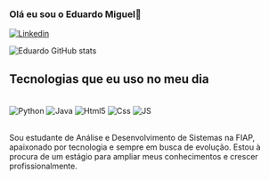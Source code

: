 ### Olá eu sou o Eduardo Miguel👋

[![Linkedin](https://img.shields.io/badge/LinkedIn-0077B5?style=for-the-badge&logo=linkedin&logoColor=white)](www.linkedin.com/in/eduardo-miguel-forato-monteiro-10b9822b7)


![Eduardo GitHub stats](https://github-readme-stats.vercel.app/api?username=EduardoMiguelFM&show_icons=true&theme=dracula)

## Tecnologias que eu uso no meu dia

<div style="display :inline_block"><br/>
    <img align="center" alt="Python"  src="https://img.shields.io/badge/Python-3776AB?style=for-the-badge&logo=python&logoColor=white">
    <img align="center" alt="Java"  src="https://img.shields.io/badge/Java-ED8B00?style=for-the-badge&logo=openjdk&logoColor=white">
    <img align="center" alt="Html5"  src="https://img.shields.io/badge/HTML5-E34F26?style=for-the-badge&logo=html5&logoColor=white">
    <img align="center" alt="Css"  src="https://img.shields.io/badge/CSS3-1572B6?style=for-the-badge&logo=css3&logoColor=white">
    <img align="center" alt="JS"  src="https://img.shields.io/badge/JavaScript-F7DF1E?style=for-the-badge&logo=javascript&logoColor=black">
    
<div/><br/>

Sou estudante de Análise e Desenvolvimento de Sistemas na FIAP, apaixonado por tecnologia e sempre em busca de evolução. Estou à procura de um estágio para ampliar meus conhecimentos e crescer profissionalmente.
